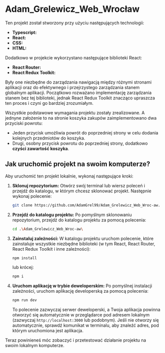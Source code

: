 # Adam_Grelewicz_Web_Wrocław

Ten projekt został stworzony przy użyciu następujących technologii:

- **Typescript:**
- **React:**
- **CSS:**
- **HTML:**

Dodatkowo w projekcie wykorzystano następujące biblioteki React:

- **React Router:**
- **React Redux Toolkit:**

Były one niezbędne do zarządzania nawigacją między różnymi stronami aplikacji oraz do efektywnego i przejrzystego zarządzania stanem globalnym aplikacji. Początkowo rozważano implementację zarządzania stanem bez tej biblioteki, jednak React Redux Toolkit znacząco upraszcza ten proces i czyni go bardziej zrozumiałym.

Wszystkie podstawowe wymagania projektu zostały zrealizowane. A jednyne założenie to na stronie koszyka zakupów zaimplementowano dwa przyciski powrotu:

- Jeden przycisk umożliwia powrót do poprzedniej strony w celu dodania kolejnych przedmiotów do koszyka.
- Drugi, osobny przycisk powrotu do poprzedniej strony, dodatkowo **czyści zawartość koszyka**.

## Jak uruchomić projekt na swoim komputerze?

Aby uruchomić ten projekt lokalnie, wykonaj następujące kroki:

1.  **Sklonuj repozytorium:**
    Otwórz swój terminal lub wiersz poleceń i przejdź do katalogu, w którym chcesz sklonować projekt. Następnie wykonaj polecenie:

    ```bash
    git clone https://github.com/AdamGrel99/Adam_Grelewicz_Web_Wroc-aw.git
    ```

2.  **Przejdź do katalogu projektu:**
    Po pomyślnym sklonowaniu repozytorium, przejdź do katalogu projektu za pomocą polecenia:

    ```bash
    cd .\Adam_Grelewicz_Web_Wroc-aw\
    ```

3.  **Zainstaluj zależności:**
    W katalogu projektu uruchom polecenie, które zainstaluje wszystkie niezbędne biblioteki (w tym React, React Router, React Redux Toolkit i inne zależności):

    ```bash
    npm install
    ```

    lub krócej:

    ```bash
    npm i
    ```

4.  **Uruchom aplikację w trybie deweloperskim:**
    Po pomyślnej instalacji zależności, uruchom aplikację developerską za pomocą polecenia:

    ```bash
    npm run dev
    ```

    To polecenie zazwyczaj serwer deweloperski, a Twoja aplikacja powinna otworzyć się automatycznie w przeglądarce pod adresem lokalnym (zazwyczaj `http://localhost:3000` lub podobnym). Jeśli nie otworzy się automatycznie, sprawdź komunikat w terminalu, aby znaleźć adres, pod którym uruchomiona jest aplikacja.

Teraz powinieneś móc zobaczyć i przetestować działanie projektu na swoim lokalnym komputerze.
